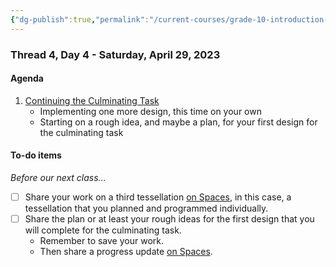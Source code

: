 ```yaml
---
{"dg-publish":true,"permalink":"/current-courses/grade-10-introduction-to-computer-studies/section-1/thread-4/day-4/","dgHomeLink":false}
---
```


### Thread 4, Day 4 - Saturday, April 29, 2023
#### Agenda

1. [Continuing the Culminating Task](https://drive.google.com/file/d/1u38zFv5pM8oAZX8ToLfufQNDvfuUKy60/view?usp=share_link)
	- Implementing one more design, this time on your own
	- Starting on a rough idea, and maybe a plan, for your first design for the culminating task

#### To-do items
*Before our next class...*

- [ ] Share your work on a third tessellation [on Spaces](https://ca.spacesedu.com/), in this case, a tessellation that you planned and programmed individually.
- [ ] Share the plan or at least your rough ideas for the first design that you will complete for the culminating task.
	- Remember to save your work.
	- Then share a progress update [on Spaces](https://ca.spacesedu.com/).